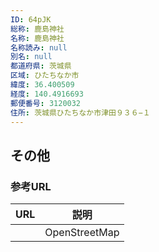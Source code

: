 ```yaml
---
ID: 64pJK
総称: 鹿島神社
名称: 鹿島神社
名称読み: null
別名: null
都道府県: 茨城県
区域: ひたちなか市
緯度: 36.400509
経度: 140.4916693
郵便番号: 3120032
住所: 茨城県ひたちなか市津田９３６−１
---
```


## その他

### 参考URL

| URL | 説明          |
| --- | ------------- |
|     | OpenStreetMap |
